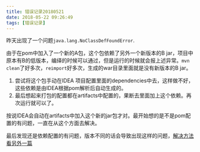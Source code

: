 ```yaml
---
title: 错误记录20180521
date: 2018-05-22 09:26:49
tags: [错误记录]
---
```


昨天出现了一个问题`java.lang.NoClassDefFoundError`.

由于在pom中加入了一个新的A包，这个包依赖了另外一个新版本的B jar，项目中原本有B的低版本，编绎的时候可以通过，但是运行的时候就会报上述异常。`mvn clean`了好多次，`reimport`好多次，生成的war目录里面就是没有新版本的B jar。

1. 尝试将这个包手动在IDEA 项目配置里面的dependencies中去，这样做不好，这些依赖是由IDEA根据pom解析后自动生成的。
2. 最后想起来打包的配置都在artifacts中配置的，果断去里面加上这个依赖。再次运行就可以了。

按说IDEA会自动在artifacts中加入这个新的jar包才对。最开始想的是不是pom配置的有问题，一直在从这个方面去解决。

最后发现还是依赖配置的有问题，版本不同的话会导致出现这样的问题，[解决方法看另外一篇](http://www.qzztf.com/2018/05/23/maven%E4%BE%9D%E8%B5%96%E6%80%BB%E7%BB%93/)